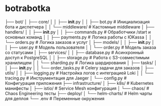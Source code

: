 # botrabotka
├── bot/
│   ├── core/
│   │   ├── __init__.py
│   │   ├── bot.py          # Инициализация бота и диспетчера
│   │   └── middleware/     # Кастомные middleware
│   ├── handlers/
│   │   ├── __init__.py
│   │   ├── commands.py     # Обработчики /start и основных команд
│   │   ├── payments.py     # Логика работы с ЮKassa
│   │   └── orders.py       # Логика заказов и услуг
│   ├── models/
│   │   ├── __init__.py
│   │   ├── user.py         # Модель пользователя
│   │   └── order.py        # Модель заказа со статусами
│   ├── services/
│   │   ├── database.py     # Асинхронный доступ к PostgreSQL
│   │   ├── storage.py      # Работа с S3-совместимым хранилищем
│   │   └── sharding.py     # Логика шардирования
│   ├── tasks/
│   │   ├── __init__.py
│   │   └── order_tasks.py  # Celery задачи для заказов
│   ├── utils/
│   │   ├── logging.py      # Настройка логов с интеграцией Loki
│   │   └── tracing.py      # Инструментация для Jaeger
│   └── config.py           # Конфигурация приложения
├── infrastructure/
│   ├── k8s/                # Kubernetes манифесты
│   ├── istio/              # Service Mesh конфигурация
│   └── chaos/              # Chaos Engineering тесты
├── deploy/
│   └── helm-charts/        # Helm чарты для деплоя
└── .env                    # Переменные окружения